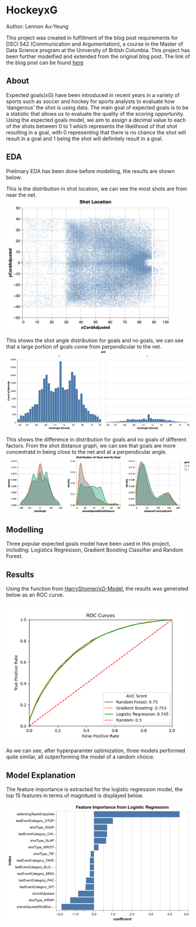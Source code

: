 # HockeyxG

Author: Lennon Au-Yeung

This project was created in fulfillment of the blog post requirements for DSCI 542 (Communication and Argumentation), a course in the Master of Data Science program at the University of British Columbia. This project has been further modeified and extended from the original blog post. The link of the blog post can be found [here](https://medium.com/@lennonauyeung/aad521a95819)

## About
Expected goals(xG) have been introduced in recent years in a variety of sports such as soccer and hockey for sports analysts to evaluate how ‘dangerous’ the shot is using data. The main goal of expected goals is to be a statistic that allows us to evaluate the quality of the scoring opportunity. Using the expected goals model, we aim to assign a decimal value to each of the shots between 0 to 1 which represents the likelihood of that shot resulting in a goal, with 0 representing that there is no chance the shot will result in a goal and 1 being the shot will definitely result in a goal.

## EDA
Prelimary EDA has been done before modelling, the results are shown below.

This is the distribution in shot location, we can see the most shots are from near the net.
![](viz/shotLocation.png)

This shows the shot angle distribution for goals and no goals, we can see that a large portion of goals come from perpendicular to the net.
![](viz/shotAngle.png)

This shows the difference in distribution for goals and no goals of different factors. From the shot distance graph, we can see that goals are more concentratd in being close to the net and at a perpendicular angle.
![](viz/GoalvsNoGoal.png)

## Modelling
Three popular expected goals model have been used in this project, including: Logistics Regresison, Gradient Boosting Classifier and Random Forest.

## Results
Using the function from [HarryShomer/xG-Model](https://github.com/HarryShomer/xG-Model), the results was generated below as an ROC curve.

![](results/ROC_xG.png)

As we can see, after hyperparamter optimization, three models performed quite similar, all outperforming the model of a random choice. 

## Model Explanation
The feature importance is extracted for the logistic regression model, the top 15 features in terms of magnitued is displayed below.

![](results/feature_importnace.png)